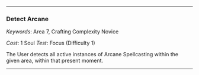___

### Detect Arcane

*Keywords*: Area 7, Crafting Complexity Novice

*Cost*: 1 Soul
*Test*: Focus (Difficulty 1)

The User detects all active instances of Arcane Spellcasting within the given area, within that present moment.

___